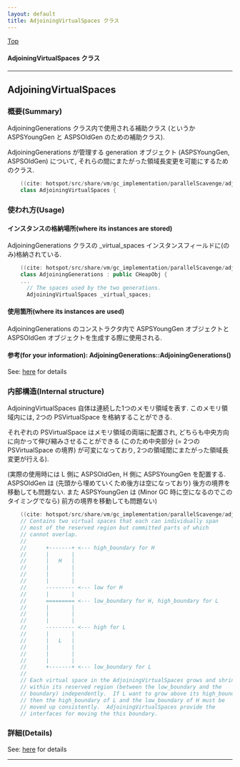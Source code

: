 ```yaml
---
layout: default
title: AdjoiningVirtualSpaces クラス 
---
```

[Top](../index.html)

#### AdjoiningVirtualSpaces クラス 



---
## <a name="no5zurzdqF" id="no5zurzdqF">AdjoiningVirtualSpaces</a>

### 概要(Summary)
AdjoiningGenerations クラス内で使用される補助クラス (というか ASPSYoungGen と ASPSOldGen のための補助クラス).

AdjoiningGenerations が管理する generation オブジェクト (ASPSYoungGen, ASPSOldGen) について, 
それらの間にまたがった領域長変更を可能にするためのクラス.


```cpp
    ((cite: hotspot/src/share/vm/gc_implementation/parallelScavenge/adjoiningVirtualSpaces.hpp))
    class AdjoiningVirtualSpaces {
```

### 使われ方(Usage)
#### インスタンスの格納場所(where its instances are stored)
AdjoiningGenerations クラスの _virtual_spaces インスタンスフィールドに(のみ)格納されている.

```cpp
    ((cite: hotspot/src/share/vm/gc_implementation/parallelScavenge/adjoiningGenerations.hpp))
    class AdjoiningGenerations : public CHeapObj {
    ...
      // The spaces used by the two generations.
      AdjoiningVirtualSpaces _virtual_spaces;
```

#### 使用箇所(where its instances are used)
AdjoiningGenerations のコンストラクタ内で ASPSYoungGen オブジェクトと ASPSOldGen オブジェクトを生成する際に使用される.

#### 参考(for your information): AdjoiningGenerations::AdjoiningGenerations()
See: [here](no344AYS.html) for details
### 内部構造(Internal structure)
AdjoiningVirtualSpaces 自体は連続した1つのメモリ領域を表す.
このメモリ領域内には, 2つの PSVirtualSpace を格納することができる.

それぞれの PSVirtualSpace はメモリ領域の両端に配置され, どちらも中央方向に向かって伸び縮みさせることができる
(このため中央部分 (= 2つの PSVirtualSpace の境界) が可変になっており, 2つの領域間にまたがった領域長変更が行える).

(実際の使用時には L 側に ASPSOldGen, H 側に ASPSYoungGen を配置する. 
ASPSOldGen は (先頭から埋めていくため後方は空になっており) 後方の境界を移動しても問題ない.
また ASPSYoungGen は (Minor GC 時に空になるのでこのタイミングでなら) 前方の境界を移動しても問題ない)


```cpp
    ((cite: hotspot/src/share/vm/gc_implementation/parallelScavenge/adjoiningVirtualSpaces.hpp))
    // Contains two virtual spaces that each can individually span
    // most of the reserved region but committed parts of which
    // cannot overlap.
    //
    //      +-------+ <--- high_boundary for H
    //      |       |
    //      |   H   |
    //      |       |
    //      |       |
    //      |       |
    //      --------- <--- low for H
    //      |       |
    //      ========= <--- low_boundary for H, high_boundary for L
    //      |       |
    //      |       |
    //      |       |
    //      --------- <--- high for L
    //      |       |
    //      |   L   |
    //      |       |
    //      |       |
    //      |       |
    //      +-------+ <--- low_boundary for L
    //
    // Each virtual space in the AdjoiningVirtualSpaces grows and shrink
    // within its reserved region (between the low_boundary and the
    // boundary) independently.  If L want to grow above its high_boundary,
    // then the high_boundary of L and the low_boundary of H must be
    // moved up consistently.  AdjoiningVirtualSpaces provide the
    // interfaces for moving the this boundary.
```




### 詳細(Details)
See: [here](../doxygen/classAdjoiningVirtualSpaces.html) for details

---
